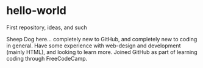 # hello-world
First repository, ideas, and such

Sheep Dog here... completely new to GitHub, and completely new to coding in general. 
Have some experience with web-design and development (mainly HTML), and looking to learn more.
Joined GitHub as part of learning coding through FreeCodeCamp.
